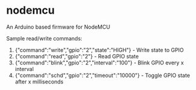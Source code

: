 # nodemcu
An Arduino based firmware for NodeMCU

Sample read/write commands:

1. {\"command\":\"write\",\"gpio\":\"2\",\"state\":\"HIGH\"} - Write state to GPIO
2. {\"command\":\"read\",\"gpio\":\"2\"} - Read GPIO state
3. {"command":"blink","gpio":"2","interval":"100"} - Blink GPIO every x interval
4. {"command":"schd","gpio":"2","timeout":"10000"} - Toggle GPIO state after x milliseconds
